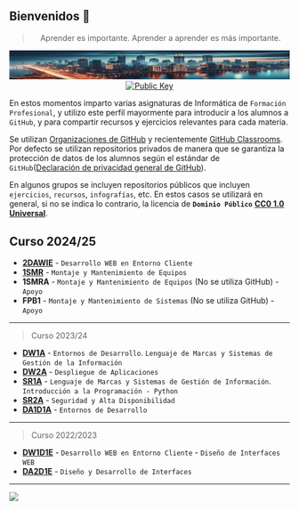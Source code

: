 ## Bienvenidos 👋

<div align="center">

> Aprender es importante. Aprender a aprender es más importante.

![Tech](/img/cityIAmin.png)
[![Public Key](https://img.shields.io/badge/Public%20Key-Download-blue)](https://gist.github.com/joanh/1161dbd51372a6647f840068db4382c9)

</div>

En estos momentos imparto varias asignaturas de Informática de `Formación Profesional`, y utilizo este perfil mayormente para introducir a los alumnos a `GitHub`, y para compartir recursos y ejercicios relevantes para cada materia.

Se utilizan [Organizaciones de GitHub](https://docs.github.com/es/organizations)  y recientemente [GitHub Classrooms](https://classroom.github.com/). Por defecto se utilizan repositorios privados de manera que se garantiza la protección de datos de los alumnos según el estándar de `GitHub`([Declaración de privacidad general de GitHub](https://docs.github.com/es/site-policy/privacy-policies/github-general-privacy-statement)).

En algunos grupos se incluyen repositorios públicos que incluyen `ejercicios`, `recursos`, `infografías`, etc. En estos casos se utilizará en general, si no se indica lo contrario, la licencia de **`Dominio Público`** [**CC0 1.0 Universal**](https://creativecommons.org/publicdomain/zero/1.0/deed.es).

## Curso 2024/25

- [**2DAWIE**](https://github.com/2DAWIE) - `Desarrollo WEB en Entorno Cliente`
- [**1SMR**](https://github.com/1smrIE) - `Montaje y Mantenimiento de Equipos`
- **1SMRA** - `Montaje y Mantenimiento de Equipos` (No se utiliza GitHub) - `Apoyo`
- **FPB1** - `Montaje y Mantenimiento de Sistemas` (No se utiliza GitHub) - `Apoyo`


---

> Curso 2023/24

- [**DW1A**](https://github.com/DW1A) - `Entornos de Desarrollo`. `Lenguaje de Marcas y Sistemas de Gestión de la Información`
- [**DW2A**](https://github.com/DW2A) - `Despliegue de Aplicaciones`
- [**SR1A**](https://github.com/SR1Agrupo) - `Lenguaje de Marcas y Sistemas de Gestión de Información`. `Introducción a la Programación - Python`
- [**SR2A**](https://github.com/SR2A) - `Seguridad y Alta Disponibilidad`
- [**DA1D1A**](https://github.com/DA1D1A23) - `Entornos de Desarrollo`

---

> Curso 2022/2023

- [**DW1D1E**](https://github.com/DW1D1E) - `Desarrollo WEB en Entorno Cliente` - `Diseño de Interfaces WEB`
- [**DA2D1E**](https://github.com/DA2D1E-B2-IES-Clara-del-Rey) - `Diseño y Desarrollo de Interfaces`

---

![](https://komarev.com/ghpvc/?username=joanh&color=green)

